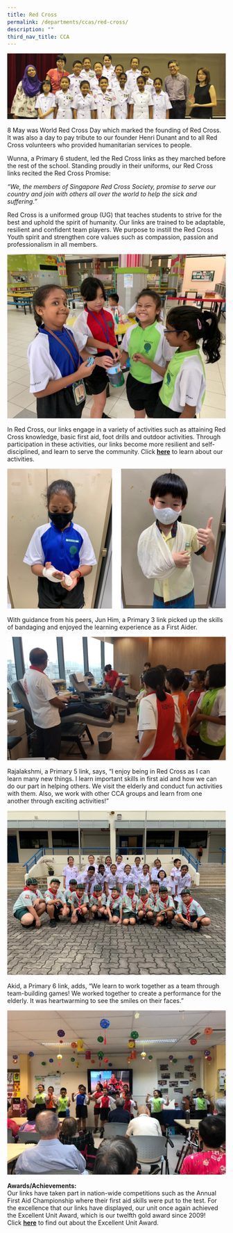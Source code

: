 ```yaml
---
title: Red Cross
permalink: /departments/ccas/red-cross/
description: ""
third_nav_title: CCA
---
```

<img src="/images/Banner-Photo2.jpg">
<p>8 May was World Red Cross Day which marked the founding of&nbsp;Red Cross. It was also a&nbsp;day&nbsp;to pay tribute to our founder Henri Dunant and to all Red Cross volunteers who provided humanitarian services to people.</p>
<p>Wunna, a Primary 6 student, led the Red Cross links as they marched before the rest of the school. Standing proudly in their uniforms, our Red Cross links recited the Red Cross Promise:</p>
<p><em>&ldquo;We, the members of Singapore Red Cross Society, promise to serve our country and join with others all over the world to help the sick and suffering.&rdquo;</em></p>
<p>Red Cross is a uniformed group (UG) that teaches students to strive for the best and uphold the spirit of humanity. Our links are trained to be adaptable, resilient and confident team players. We purpose to instill the Red Cross Youth spirit and strengthen core values such as compassion, passion and professionalism&nbsp;in all members.</p>
<img src="/images/1-1024x768.jpg">
<p>In Red Cross, our links engage in a variety of activities such as attaining Red Cross knowledge, basic first aid, foot drills and outdoor activities. Through participation in these activities, our links become more resilient and self-disciplined, and learn to serve the community. Click&nbsp;<a href="/2020/03/10/singapore-red-cross-grateful-hearts-day-2020/"><strong>here</strong></a>&nbsp;to learn about our activities.</p>
<img src="/images/redcriss.jpg">
<p>With guidance from his peers, Jun Him, a Primary 3 link picked up the skills of bandaging and enjoyed the learning experience as a First Aider.</p>
<img src="/images/2-1024x576.jpg">
<p>Rajalakshmi, a Primary 5 link, says, &ldquo;I enjoy being in Red Cross as I can learn many new things. I learn important skills in first aid and how we can do our part in helping others. We visit the elderly and conduct fun activities with them. Also, we work with other CCA groups and learn from one another through exciting activities!&rdquo;</p>
<img src="/images/RC-2-2.png">
<p>Akid, a Primary 6 link, adds, &ldquo;We learn to work together as a team through team-building games! We worked together to create a performance for the elderly. It was heartwarming to see the smiles on their faces.&rdquo;</p>
<img src="/images/4-1024x768.jpg">
<p><strong>Awards/Achievements:<br /></strong>Our links have taken part in nation-wide competitions such as the Annual First Aid Championship where their first aid skills were put to the test. For the excellence that our links have displayed, our unit once again achieved the Excellent Unit Award, which is our twelfth gold award since 2009! Click&nbsp;<a href="/2020/06/24/red-cross-gold-excellent-unit-award-eua-2/"><strong>here</strong></a>&nbsp;to find out about the Excellent Unit Award.</p>